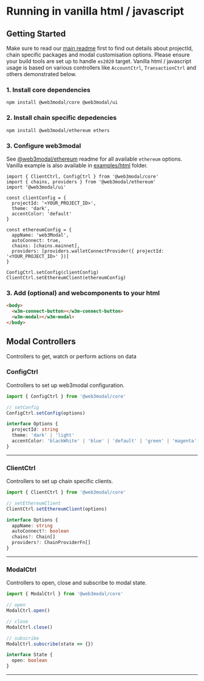 # Running in vanilla html / javascript

## Getting Started

Make sure to read our [main readme](./../readme.md) first to find out details about projectId, chain specific packages and modal customisation options. Please ensure your build tools are set up to handle `es2020` target.
Vanilla html / javascript usage is based on various controllers like `AccountCtrl`, `TransactionCtrl` and others demonstrated below.

### 1. Install core dependencies

```
npm install @web3modal/core @web3modal/ui
```

### 2. Install chain specific depedencies

```
npm install @web3modal/ethereum ethers
```

### 3. Configure web3modal

See [@web3modal/ethereum](../../chains/ethereum/readme.md) readme for all available `ethereum` options. Vanilla example is also available in [examples/html](../examples/html) folder.

```tsx
import { ClientCtrl, ConfigCtrl } from '@web3modal/core'
import { chains, providers } from '@web3modal/ethereum'
import '@web3modal/ui'

const clientConfig = {
  projectId: '<YOUR_PROJECT_ID>',
  theme: 'dark',
  accentColor: 'default'
}

const ethereumConfig = {
  appName: 'web3Modal',
  autoConnect: true,
  chains: [chains.mainnet],
  providers: [providers.walletConnectProvider({ projectId: '<YOUR_PROJECT_ID>' })]
}

ConfigCtrl.setConfig(clientConfig)
ClientCtrl.setEthereumClient(ethereumConfig)
```

### 3. Add <w3m-connect-button> (optional) and <w3m-modal> webcomponents to your html

```html
<body>
  <w3m-connect-button></w3m-connect-button>
  <w3m-modal></w3m-modal>
</body>
```

## Modal Controllers

Controllers to get, watch or perform actions on data

### ConfigCtrl

Controllers to set up web3modal configuration.

```ts
import { ConfigCtrl } from '@web3modal/core'

// setConfig
ConfigCtrl.setConfig(options)

interface Options {
  projectId: string
  theme: 'dark' | 'light'
  accentColor: 'blackWhite' | 'blue' | 'default' | 'green' | 'magenta' | 'orange' | 'teal'
}
```

---

### ClientCtrl

Controllers to set up chain specific clients.

```ts
import { ClientCtrl } from '@web3modal/core'

// setEthereumClient
ClientCtrl.setEthereumClient(options)

interface Options {
  appName: string
  autoConnect?: boolean
  chains?: Chain[]
  providers?: ChainProviderFn[]
}
```

---

### ModalCtrl

Controllers to open, close and subscribe to modal state.

```ts
import { ModalCtrl } from '@web3modal/core'

// open
ModalCtrl.open()

// close
ModalCtrl.close()

// subscribe
ModalCtrl.subscribe(state => {})

interface State {
  open: boolean
}
```

---
